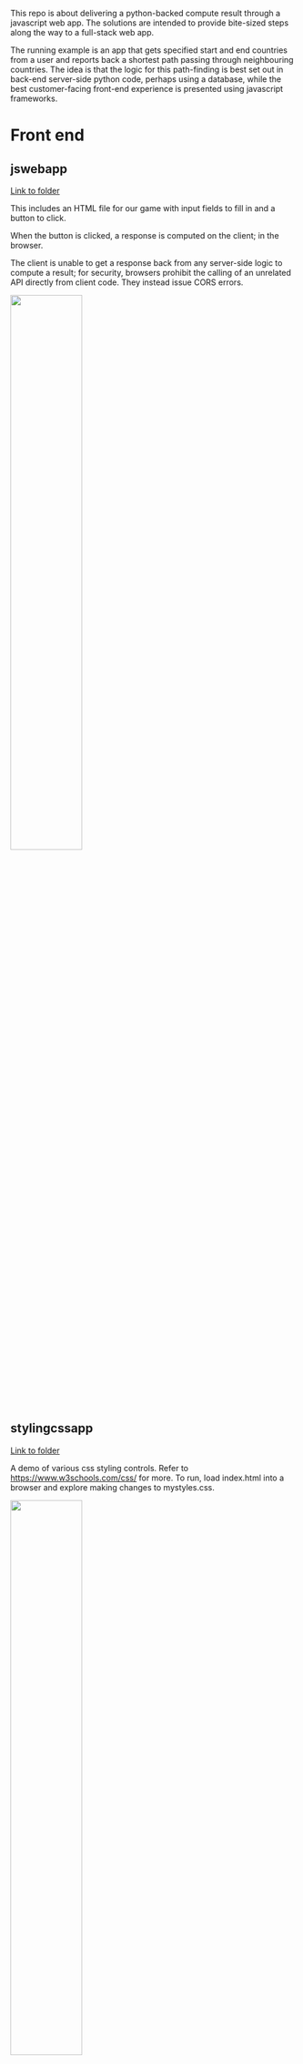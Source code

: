 This repo is about delivering a python-backed compute result through a javascript web app.  The solutions are intended to provide bite-sized steps along the way to a full-stack web app.

The running example is an app that gets specified start and end countries from a user and reports back a shortest path passing through neighbouring countries.  The idea is that the logic for this path-finding is best set out in back-end server-side python code, perhaps using a database, while the best customer-facing front-end experience is presented using javascript frameworks.

# Front end 

## jswebapp

[Link to folder](jswebapp)

This includes an HTML file for our game with input fields to fill in and a button to click.  

When the button is clicked, a response is computed on the client; in the browser.

The client is unable to get a response back from any server-side logic to compute a result; for security, browsers prohibit the calling of an unrelated API directly from client code.  They instead issue CORS errors.

<img src="https://github.com/jeanflower/Full-stack-demos-country-game/blob/main/jswebScreenshot.png" width=50% height=50%>

## stylingcssapp

[Link to folder](stylingcssapp)

A demo of various css styling controls.  Refer to https://www.w3schools.com/css/ for more.  To run, load index.html into a browser and explore making changes to mystyles.css.


<img src="https://github.com/jeanflower/Full-stack-demos-country-game/blob/main/stylingcssScreenshot.png" width=50% height=50%>

## reactapp

[Link to folder](reactapp)

React is a javascript front-end library created by Facebook.  React apps are built out of react components, and use JSX syntax, a kind of hybrid between HTML and js. They are designed to be .. reactive.  Have a look at ```npm test``` as well.

<img src="https://github.com/jeanflower/Full-stack-demos-country-game/blob/main/reactappScreenshot.png" width=30% height=30%>

# Backend

## pythonapp

[Link to folder](pythonapp)

The pythonapp folder includes an algorithm in app/main.py, served using uvicorn. There are three scripts for running the python; one running directly, the second building a docker container, and the third builds and deploys a docker container in Google Cloud Platform (using Cloud Build and Cloud Run).

A deployed version of the game can be found at https://python-project-service-2ldm6ft3ha-uc.a.run.app/game

<img src="https://github.com/jeanflower/Full-stack-demos-country-game/blob/main/pythonappScreenshot.png" width=50% height=50%>

## nodeapp

[Link to folder](nodeapp)

There is a node app which can be run directly, and uses fetch to call the python-backed API.  Results are printed to the console.

The app queries for start and end countries and prints a path

<img src="https://github.com/jeanflower/Full-stack-demos-country-game/blob/main/nodejsappScreenshot.png" width=50% height=50%>

## mongoapp

[Link to folder](mongoapp)

A nodejs app which connects to a specified mongodb (mongo database) to perform some CRUD (create read update delete) operations.  The mongo database requires a database called crudExample. Create a .env.local file in the monfoapp folder (your env file will be gitignored) and follow the pattern of .env.sample, to point the code at your mongoDB location.

<img src="https://github.com/jeanflower/Full-stack-demos-country-game/blob/main/mongoappScreenshot.png" width=50% height=50%>

# Full stack

## nextjsapp

[Link to folder](nextjsapp)

Use the nextjs framework to writes client-side HTML and server-side fetch calls to build a working web app that uses the python API call on the back end.  A deployed version of the app can be found at https://nextjs-project-service-qzwnizxtoa-uc.a.run.app/

<img src="https://github.com/jeanflower/Full-stack-demos-country-game/blob/main/nextjsScreenshot.png" width=50% height=50%>

# More steps

 - Use typescript instead of javascript
 - Styling using bootstrap
 - nextjs routing, server-side work, middleware

